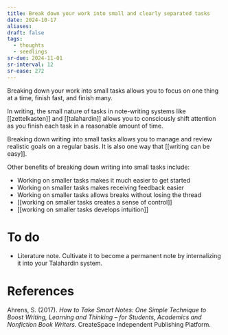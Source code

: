 ```yaml
---
title: Break down your work into small and clearly separated tasks
date: 2024-10-17
aliases: 
draft: false
tags:
  - thoughts
  - seedlings
sr-due: 2024-11-01
sr-interval: 12
sr-ease: 272
---
```

Breaking down your work into small tasks allows you to focus on one thing at a time, finish fast, and finish many.

In writing, the small nature of tasks in note-writing systems like [[zettelkasten]] and [[talahardin]] allows you to consciously shift attention as you finish each task in a reasonable amount of time.

Breaking down writing into small tasks allows you to manage and review realistic goals on a regular basis. It is also one way that [[writing can be easy]].

Other benefits of breaking down writing into small tasks include:

- Working on smaller tasks makes it much easier to get started
- Working on smaller tasks makes receiving feedback easier
- Working on smaller tasks allows breaks without losing the thread
- [[working on smaller tasks creates a sense of control]]
- [[working on smaller tasks develops intuition]]

# To do

- Literature note. Cultivate it to become a permanent note by internalizing it into your Talahardin system.

# References

Ahrens, S. (2017). *How to Take Smart Notes: One Simple Technique to Boost Writing, Learning and Thinking – for Students, Academics and Nonfiction Book Writers*. CreateSpace Independent Publishing Platform.


